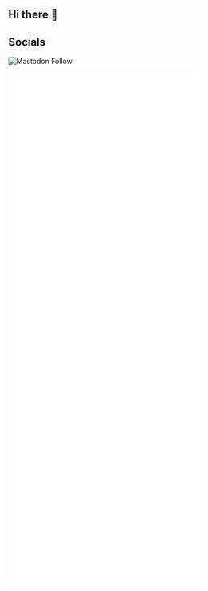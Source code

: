 ## Hi there 👋



## Socials
![Mastodon Follow](https://img.shields.io/mastodon/follow/109277013874411126?domain=https%3A%2F%2Fmacaw.social%2F)


![Metrics](/github-metrics.svg)




<!--
**tmcarr/tmcarr** is a ✨ _special_ ✨ repository because its `README.md` (this file) appears on your GitHub profile.

Here are some ideas to get you started:

- 🔭 I’m currently working on ...
- 🌱 I’m currently learning ...
- 👯 I’m looking to collaborate on ...
- 🤔 I’m looking for help with ...
- 💬 Ask me about ...
- 📫 How to reach me: ...
- 😄 Pronouns: ...
- ⚡ Fun fact: ...
-->
